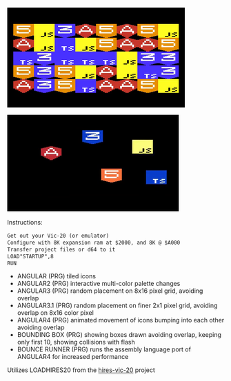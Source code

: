 ![Angular and related icons animated on Commodore Vic-20](https://github.com/davervw/angular-vic20/blob/main/media/angular_vic20.gif?raw=true)

![Angular screen saver](https://github.com/davervw/angular-vic20/blob/main/media/angular%20screen%20saver.gif?raw=true)

Instructions:

    Get out your Vic-20 (or emulator)
    Configure with 8K expansion ram at $2000, and 8K @ $A000
    Transfer project files or d64 to it
    LOAD"STARTUP",8
    RUN

* ANGULAR (PRG) tiled icons
* ANGULAR2 (PRG) interactive multi-color palette changes
* ANGULAR3 (PRG) random placement on 8x16 pixel grid, avoiding overlap
* ANGULAR3.1 (PRG) random placement on finer 2x1 pixel grid, avoiding overlap on 8x16 color pixel
* ANGULAR4 (PRG) animated movement of icons bumping into each other avoiding overlap 
* BOUNDING BOX (PRG) showing boxes drawn avoiding overlap, keeping only first 10, showing collisions with flash
* BOUNCE RUNNER (PRG) runs the assembly language port of ANGULAR4 for increased performance

Utilizes LOADHIRES20 from the [hires-vic-20](https://github.com/davervw/hires-vic-20) project
